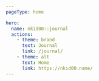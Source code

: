 ```yaml
---
pageType: home

hero:
  name: nkid00::journal
  actions:
    - theme: brand
      text: Journal
      link: /journal/
    - theme: alt
      text: Home
      link: https://nkid00.name/
---
```

